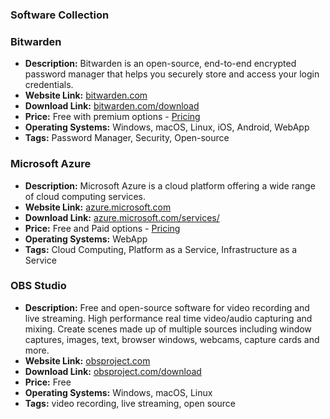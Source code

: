 ### Software Collection

### Bitwarden
- **Description:** Bitwarden is an open-source, end-to-end encrypted password manager that helps you securely store and access your login credentials.
- **Website Link:** [bitwarden.com](https://bitwarden.com)
- **Download Link:** [bitwarden.com/download](https://bitwarden.com/download/)
- **Price:** Free with premium options - [Pricing](https://bitwarden.com/pricing/)
- **Operating Systems:** Windows, macOS, Linux, iOS, Android, WebApp
- **Tags:** Password Manager, Security, Open-source

### Microsoft Azure
- **Description:** Microsoft Azure is a cloud platform offering a wide range of cloud computing services.
- **Website Link:** [azure.microsoft.com](https://azure.microsoft.com/)
- **Download Link:** [azure.microsoft.com/services/](https://azure.microsoft.com/services/)
- **Price:** Free and Paid options - [Pricing](https://azure.microsoft.com/pricing/)
- **Operating Systems:** WebApp
- **Tags:** Cloud Computing, Platform as a Service, Infrastructure as a Service

### OBS Studio
- **Description:** Free and open-source software for video recording and live streaming. High performance real time video/audio capturing and mixing. Create scenes made up of multiple sources including window captures, images, text, browser windows, webcams, capture cards and more.
- **Website Link:** [obsproject.com](https://obsproject.com)
- **Download Link:** [obsproject.com/download](https://obsproject.com/download)
- **Price:** Free
- **Operating Systems:** Windows, macOS, Linux
- **Tags:** video recording, live streaming, open source
